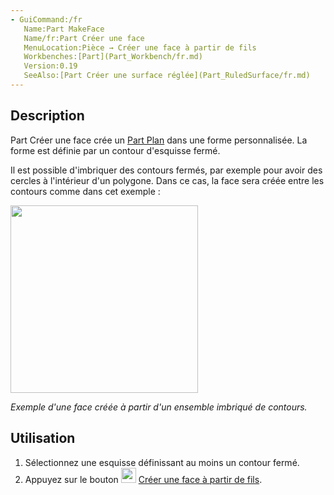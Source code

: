 ```yaml
---
- GuiCommand:/fr
   Name:Part MakeFace‏‎
   Name/fr:Part Créer une face
   MenuLocation:Pièce → Créer une face à partir de fils
   Workbenches:[Part](Part_Workbench/fr.md)
   Version:0.19
   SeeAlso:[Part Créer une surface réglée](Part_RuledSurface/fr.md)
---
```



</div>

## Description

Part Créer une face crée un [Part Plan](Part_Plane/fr.md) dans une forme personnalisée. La forme est définie par un contour d\'esquisse fermé.

Il est possible d\'imbriquer des contours fermés, par exemple pour avoir des cercles à l\'intérieur d\'un polygone. Dans ce cas, la face sera créée entre les contours comme dans cet exemple :

<img alt="" src=images/Part_MakeFace-example.png  style="width:300px;">


*Exemple d'une face créée à partir d'un ensemble imbriqué de contours.*

## Utilisation

1.  Sélectionnez une esquisse définissant au moins un contour fermé.
2.  Appuyez sur le bouton <img alt="" src=images/Part_MakeFace.svg  style="width:24px;"> [Créer une face à partir de fils](Part_MakeFace/fr.md).


<div class="mw-translate-fuzzy">





</div>


 
